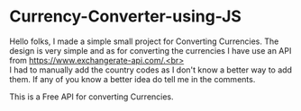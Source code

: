 # Currency-Converter-using-JS
Hello folks, I made a simple small project for Converting Currencies. The design is very simple and as for converting the currencies I have use an API from https://www.exchangerate-api.com/.<br><br>
I had to manually add the country codes as I don't know a better way to add them. If any of you know a better idea do tell me in the comments.

This is a Free API for converting Currencies.
